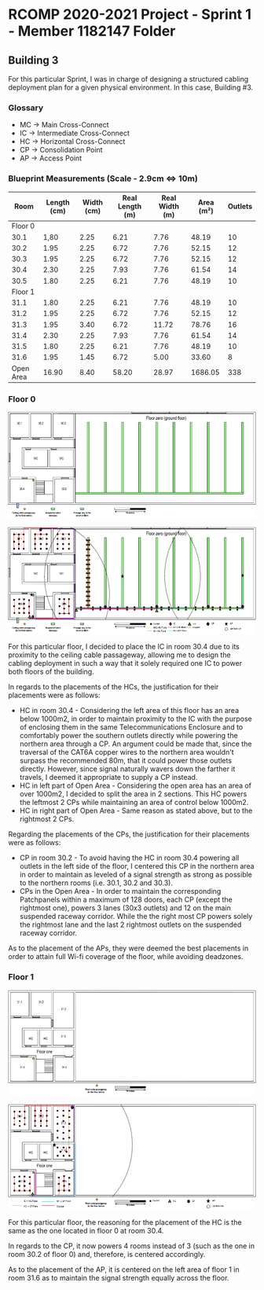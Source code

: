 RCOMP 2020-2021 Project - Sprint 1 - Member 1182147 Folder
===========================================
## Building 3

For this particular Sprint, I was in charge of designing a structured cabling deployment plan for a given physical environment. In this case, Building #3.

### Glossary

- MC -> Main Cross-Connect
- IC -> Intermediate Cross-Connect
- HC -> Horizontal Cross-Connect
- CP -> Consolidation Point
- AP -> Access Point

### Blueprint Measurements (Scale - 2.9cm <=> 10m)

| Room | Length (cm)  | Width (cm)  | Real Length (m) | Real Width (m) | Area (m²) | Outlets |
|------|--------------|-------------|-----------------|----------------|-----------|---------|
| Floor 0 | | | | | | |
| 30.1 | 1,80 | 2.25 | 6.21 | 7.76 | 48.19 | 10 |
| 30.2 | 1.95 | 2.25 | 6.72 | 7.76 | 52.15 | 12 |
| 30.3 | 1.95 | 2.25 | 6.72 | 7.76 | 52.15 | 12 |
| 30.4 | 2.30 | 2.25 | 7.93 | 7.76 | 61.54 | 14 |
| 30.5 | 1.80 | 2.25 | 6.21 | 7.76 | 48.19 | 10 |
| Floor 1 | | | | | | |
| 31.1 | 1.80 | 2.25 | 6.21 | 7.76 | 48.19 | 10 |
| 31.2 | 1.95 | 2.25 | 6.72 | 7.76 | 52.15 | 12 |
| 31.3 | 1.95 | 3.40 | 6.72 | 11.72 | 78.76 | 16 |
| 31.4 | 2.30 | 2.25 | 7.93 | 7.76 | 61.54 | 14 |
| 31.5 | 1.80 | 2.25 | 6.21 | 7.76 | 48.19 | 10 |
| 31.6 | 1.95 | 1.45 | 6.72 | 5.00 | 33.60 | 8 |
| Open Area | 16.90 | 8.40 | 58.20 | 28.97 | 1686.05 | 338 |

### Floor 0

![Floor 0](floor0.png)

![Floor 0 Plan](floor0plan.png)

For this particular floor, I decided to place the IC in room 30.4 due to its proximity to the ceiling cable passageway, allowing me to design the
cabling deployment in such a way that it solely required one IC to power both floors of the building.

In regards to the placements of the HCs, the justification for their placements were as follows:

- HC in room 30.4 - Considering the left area of this floor has an area below 1000m2, in order to maintain proximity to the IC with the purpose of enclosing them
	in the same Telecommunications Enclosure and to comfortably power the southern outlets directly while powering the northern area through a CP. An argument could be
	made that, since the traversal of the CAT6A copper wires to the northern area wouldn't surpass the recommended 80m, that it could power those outlets directly.
	However, since signal naturally wavers down the farther it travels, I deemed it appropriate to supply a CP instead.
- HC in left part of Open Area - Considering the open area has an area of over 1000m2, I decided to split the area in 2 sections.
	This HC powers the leftmost 2 CPs while maintaining an area of control below 1000m2.
- HC in right part of Open Area - Same reason as stated above, but to the rightmost 2 CPs.
	
Regarding the placements of the CPs, the justification for their placements were as follows:

- CP in room 30.2 - To avoid having the HC in room 30.4 powering all outlets in the left side of the floor, I centered this CP in the northern area
	in order to maintain as leveled of a signal strength as strong as possible to the northern rooms (i.e. 30.1, 30.2 and 30.3).
- CPs in the Open Area - In order to maintain the corresponding Patchpanels within a maximum of 128 doors, each CP (except the rightmost one),
	powers 3 lanes (30x3 outlets) and 12 on the main suspended raceway corridor. While the the right most CP powers solely the rightmost lane and the
	last 2 rightmost outlets on the suspended raceway corridor.
	
As to the placement of the APs, they were deemed the best placements in order to attain full Wi-fi coverage of the floor, while avoiding deadzones.

### Floor 1

![Floor 1](floor1.png)

![Floor 1 Plan](floor1plan.png)

For this particular floor, the reasoning for the placement of the HC is the same as the one located in floor 0 at room 30.4.

In regards to the CP, it now powers 4 rooms instead of 3 (such as the one in room 30.2 of floor 0) and, therefore, is centered accordingly.

As to the placement of the AP, it is centered on the left area of floor 1 in room 31.6 as to maintain the signal strength equally across the floor.
	
